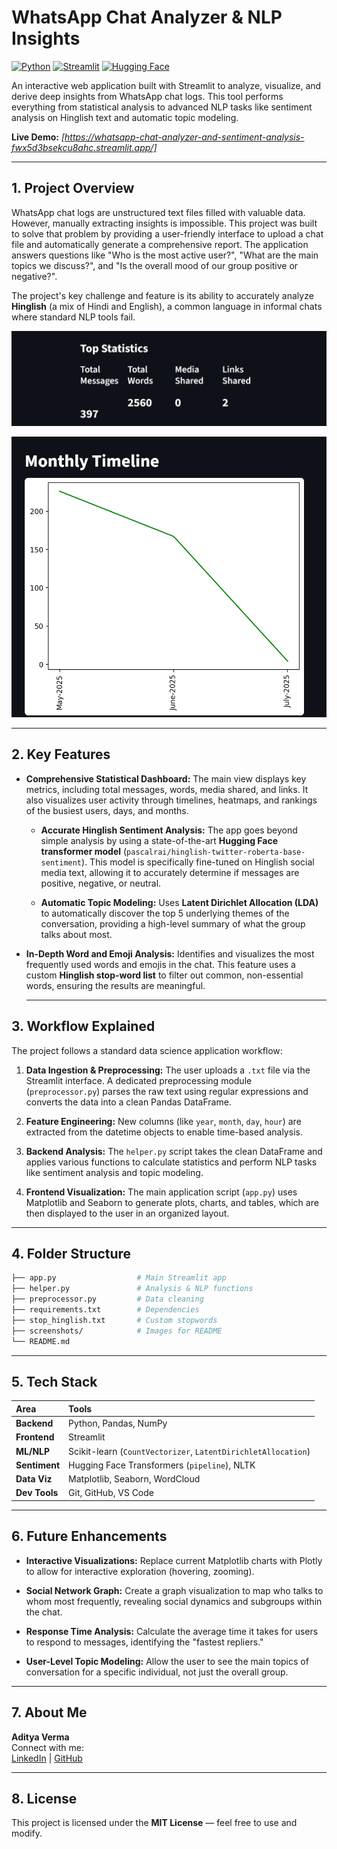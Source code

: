 # WhatsApp Chat Analyzer & NLP Insights

[![Python](https://img.shields.io/badge/Python-3.11+-blue.svg)](https://www.python.org/downloads/)
[![Streamlit](https://img.shields.io/badge/Streamlit-1.25+-red.svg)](https://streamlit.io/)
[![Hugging Face](https://img.shields.io/badge/%F0%9F%A4%97%20Hugging%20Face-Models-yellow)](https://huggingface.co/models)

An interactive web application built with Streamlit to analyze, visualize, and derive deep insights from WhatsApp chat logs. This tool performs everything from statistical analysis to advanced NLP tasks like sentiment analysis on Hinglish text and automatic topic modeling.

**Live Demo:** *[https://whatsapp-chat-analyzer-and-sentiment-analysis-fwx5d3bsekcu8ahc.streamlit.app/]*

---

## 1. Project Overview

WhatsApp chat logs are unstructured text files filled with valuable data. However, manually extracting insights is impossible. This project was built to solve that problem by providing a user-friendly interface to upload a chat file and automatically generate a comprehensive report. The application answers questions like "Who is the most active user?", "What are the main topics we discuss?", and "Is the overall mood of our group positive or negative?".

The project's key challenge and feature is its ability to accurately analyze **Hinglish** (a mix of Hindi and English), a common language in informal chats where standard NLP tools fail.

![Alt Text](Images/Screenshot(57).png)

![Alt Text](https://github.com/AdityaVerma1405/WhatsApp-Chat-Analyzer-and-Sentiment-Analysis/blob/7e866fc035fb43c824c7ca289c56985695a1073c/Images/Screenshot%20(58).png)

---

## 2. Key Features

-   **Comprehensive Statistical Dashboard:** The main view displays key metrics, including total messages, words, media shared, and links. It also visualizes user activity through timelines, heatmaps, and rankings of the busiest users, days, and months.

    -   **Accurate Hinglish Sentiment Analysis:** The app goes beyond simple analysis by using a state-of-the-art **Hugging Face transformer model** (`pascalrai/hinglish-twitter-roberta-base-sentiment`). This model is specifically fine-tuned on Hinglish social media text, allowing it to accurately determine if messages are positive, negative, or neutral.

    -   **Automatic Topic Modeling:** Uses **Latent Dirichlet Allocation (LDA)** to automatically discover the top 5 underlying themes of the conversation, providing a high-level summary of what the group talks about most.

-   **In-Depth Word and Emoji Analysis:** Identifies and visualizes the most frequently used words and emojis in the chat. This feature uses a custom **Hinglish stop-word list** to filter out common, non-essential words, ensuring the results are meaningful.

    ---

## 3. Workflow Explained

The project follows a standard data science application workflow:

1.  **Data Ingestion & Preprocessing:** The user uploads a `.txt` file via the Streamlit interface. A dedicated preprocessing module (`preprocessor.py`) parses the raw text using regular expressions and converts the data into a clean Pandas DataFrame.

2.  **Feature Engineering:** New columns (like `year`, `month`, `day`, `hour`) are extracted from the datetime objects to enable time-based analysis.

3.  **Backend Analysis:** The `helper.py` script takes the clean DataFrame and applies various functions to calculate statistics and perform NLP tasks like sentiment analysis and topic modeling.

4.  **Frontend Visualization:** The main application script (`app.py`) uses Matplotlib and Seaborn to generate plots, charts, and tables, which are then displayed to the user in an organized layout.

---

## 4. Folder Structure
```bash
├── app.py                  # Main Streamlit app
├── helper.py               # Analysis & NLP functions
├── preprocessor.py         # Data cleaning
├── requirements.txt        # Dependencies
├── stop_hinglish.txt       # Custom stopwords
├── screenshots/            # Images for README
└── README.md
```
---
## 5. Tech Stack

| Area      | Tools                                                              |
| :-------- | :----------------------------------------------------------------- |
| **Backend** | Python, Pandas, NumPy                                              |
| **Frontend** | Streamlit                                                          |
| **ML/NLP** | Scikit-learn (`CountVectorizer`, `LatentDirichletAllocation`)        |
| **Sentiment** | Hugging Face Transformers (`pipeline`), NLTK                       |
| **Data Viz** | Matplotlib, Seaborn, WordCloud                                     |
| **Dev Tools** | Git, GitHub, VS Code                                               |

---
## 6. Future Enhancements

- **Interactive Visualizations:** Replace current Matplotlib charts with Plotly to allow for interactive exploration (hovering, zooming).

- **Social Network Graph:** Create a graph visualization to map who talks to whom most frequently, revealing social dynamics and subgroups within the chat.

- **Response Time Analysis:** Calculate the average time it takes for users to respond to messages, identifying the "fastest repliers."

- **User-Level Topic Modeling:** Allow the user to see the main topics of conversation for a specific individual, not just the overall group.
---
## 7. About Me
**Aditya Verma**  
Connect with me:  
[LinkedIn](https://www.linkedin.com/in/aditya-verma-057129316/) | [GitHub](https://github.com/AdityaVerma1405)

---

## 8. License
This project is licensed under the **MIT License** — feel free to use and modify.

